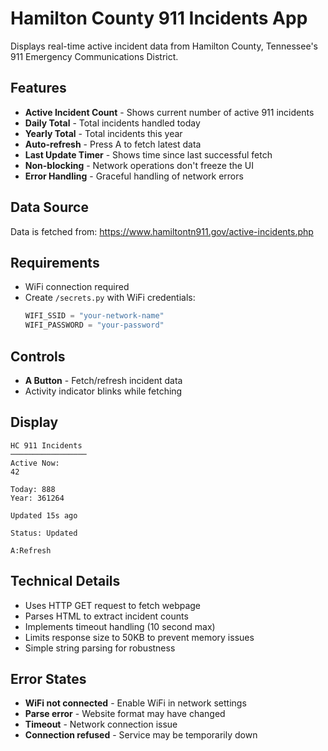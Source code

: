 # Hamilton County 911 Incidents App

Displays real-time active incident data from Hamilton County, Tennessee's 911 Emergency Communications District.

## Features

- **Active Incident Count** - Shows current number of active 911 incidents
- **Daily Total** - Total incidents handled today
- **Yearly Total** - Total incidents this year
- **Auto-refresh** - Press A to fetch latest data
- **Last Update Timer** - Shows time since last successful fetch
- **Non-blocking** - Network operations don't freeze the UI
- **Error Handling** - Graceful handling of network errors

## Data Source

Data is fetched from: https://www.hamiltontn911.gov/active-incidents.php

## Requirements

- WiFi connection required
- Create `/secrets.py` with WiFi credentials:
  ```python
  WIFI_SSID = "your-network-name"
  WIFI_PASSWORD = "your-password"
  ```

## Controls

- **A Button** - Fetch/refresh incident data
- Activity indicator blinks while fetching

## Display

```
HC 911 Incidents
─────────────────
Active Now:
42

Today: 888
Year: 361264

Updated 15s ago

Status: Updated

A:Refresh
```

## Technical Details

- Uses HTTP GET request to fetch webpage
- Parses HTML to extract incident counts
- Implements timeout handling (10 second max)
- Limits response size to 50KB to prevent memory issues
- Simple string parsing for robustness

## Error States

- **WiFi not connected** - Enable WiFi in network settings
- **Parse error** - Website format may have changed
- **Timeout** - Network connection issue
- **Connection refused** - Service may be temporarily down
